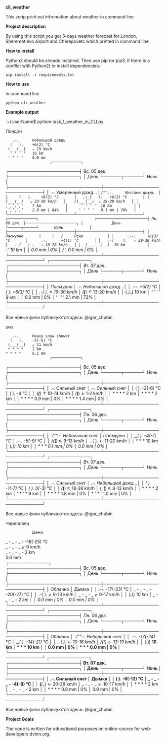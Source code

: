 **cli_weather**

This scrip print out infromation about weather in command line

**Project description**

By using this script you get 3-days weather forecast for London, Sheremet'evo airport and Cherepovetc which printed in command line

**How to install**

Python3 should be already installed. Then use pip (or pip3, if there is a conflict with Python2) to install dependencies:

`pip install -r requirements.txt`

**How to use**

In command line

`python cli_weather`

**Example output**

`~/UserName$ python task_1_weather_in_CLI.py

Лондон

       .-.      Небольшой дождь
      (   ).    +6(2) °C       
     (___(__)   ↘ 19 km/h      
      ‘ ‘ ‘ ‘   10 km          
     ‘ ‘ ‘ ‘    0.0 mm         
                        ┌─────────────┐                        
┌───────────────────────┤ Вс. 05 дек. ├───────────────────────┐
│             День      └──────┬──────┘       Ночь            │
├──────────────────────────────┼──────────────────────────────┤
│      .-.      Умеренный дожд…│  _`/"".-.     Местами дождь  │
│     (   ).    +6(3) °C       │   ,\_(   ).   +6(3) °C       │
│    (___(__)   ↘ 23-30 km/h   │    /(___(__)  ↘ 19-28 km/h   │
│   ‚‘‚‘‚‘‚‘    7 km           │      ‘ ‘ ‘ ‘  10 km          │
│   ‚’‚’‚’‚’    2.8 mm | 64%   │     ‘ ‘ ‘ ‘   0.1 mm | 76%   │
└──────────────────────────────┴──────────────────────────────┘
                        ┌─────────────┐                        
┌───────────────────────┤ Пн. 06 дек. ├───────────────────────┐
│             День      └──────┬──────┘       Ночь            │
├──────────────────────────────┼──────────────────────────────┤
│               Пасмурно       │     \   /     Ясно           │
│      .--.     +6(3) °C       │      .-.      +4(1) °C       │
│   .-(    ).   ↑ 20-30 km/h   │   ― (   ) ―   → 18-28 km/h   │
│  (___.__)__)  10 km          │      `-’      10 km          │
│               0.0 mm | 0%    │     /   \     0.0 mm | 0%    │
└──────────────────────────────┴──────────────────────────────┘
                        ┌─────────────┐                        
┌───────────────────────┤ Вт. 07 дек. ├───────────────────────┐
│             День      └──────┬──────┘       Ночь            │
├──────────────────────────────┼──────────────────────────────┤
│               Пасмурно       │      .-.      Небольшой дожд…│
│      .--.     +5(2) °C       │     (   ).    +6(3) °C       │
│   .-(    ).   ↖ 19-30 km/h   │    (___(__)   ↑ 13-20 km/h   │
│  (___.__)__)  10 km          │     ‘ ‘ ‘ ‘   9 km           │
│               0.0 mm | 0%    │    ‘ ‘ ‘ ‘    2.1 mm | 73%   │
└──────────────────────────────┴──────────────────────────────┘

Все новые фичи публикуются здесь: @igor_chubin

svo

       .-.      Heavy snow shower
      (   ).    -3(-5) °C      
     (___(__)   ↙ 11 km/h      
     * * * *    2 km           
    * * * *     0.1 mm         
                        ┌─────────────┐                        
┌───────────────────────┤ Вс. 05 дек. ├───────────────────────┐
│             День      └──────┬──────┘       Ночь            │
├──────────────────────────────┼──────────────────────────────┤
│      .-.      Сильный снег   │      .-.      Сильный снег   │
│     (   ).    -2(-6) °C      │     (   ).    -4 °C          │
│    (___(__)   ↑ 10-14 km/h   │    (___(__)   ↓ 1-2 km/h     │
│    * * * *    2 km           │    * * * *    2 km           │
│   * * * *     0.9 mm | 0%    │   * * * *     1.4 mm | 0%    │
└──────────────────────────────┴──────────────────────────────┘
                        ┌─────────────┐                        
┌───────────────────────┤ Пн. 06 дек. ├───────────────────────┐
│             День      └──────┬──────┘       Ночь            │
├──────────────────────────────┼──────────────────────────────┤
│  _`/"".-.     Небольшой снег │               Пасмурно       │
│   ,\_(   ).   -4(-7) °C      │      .--.     -5(-9) °C      │
│    /(___(__)  ↖ 9-13 km/h    │   .-(    ).   ← 11-20 km/h   │
│      *  *  *  10 km          │  (___.__)__)  10 km          │
│     *  *  *   0.1 mm | 0%    │               0.0 mm | 0%    │
└──────────────────────────────┴──────────────────────────────┘
                        ┌─────────────┐                        
┌───────────────────────┤ Вт. 07 дек. ├───────────────────────┐
│             День      └──────┬──────┘       Ночь            │
├──────────────────────────────┼──────────────────────────────┤
│      .-.      Сильный снег   │      .-.      Небольшой дожд…│
│     (   ).    -1(-7) °C      │     (   ).    0(-3) °C       │
│    (___(__)   ↖ 18-26 km/h   │    (___(__)   ↖ 8-13 km/h    │
│    * * * *    2 km           │     ‘ * ‘ *   9 km           │
│   * * * *     1.8 mm | 0%    │    * ‘ * ‘    1.0 mm | 0%    │
└──────────────────────────────┴──────────────────────────────┘

Все новые фичи публикуются здесь: @igor_chubin

Череповец

                Дымка
   _ - _ - _ -  -18(-25) °C    
    _ - _ - _   ↙ 9 km/h       
   _ - _ - _ -  2 km           
                0.0 mm         
                        ┌─────────────┐                        
┌───────────────────────┤ Вс. 05 дек. ├───────────────────────┐
│             День      └──────┬──────┘       Ночь            │
├──────────────────────────────┼──────────────────────────────┤
│               Облачно        │               Дымка          │
│      .--.     -17(-23) °C    │  _ - _ - _ -  -20(-27) °C    │
│   .-(    ).   ↙ 9-13 km/h    │   _ - _ - _   ↙ 9-17 km/h    │
│  (___.__)__)  10 km          │  _ - _ - _ -  2 km           │
│               0.0 mm | 0%    │               0.0 mm | 0%    │
└──────────────────────────────┴──────────────────────────────┘
                        ┌─────────────┐                        
┌───────────────────────┤ Пн. 06 дек. ├───────────────────────┐
│             День      └──────┬──────┘       Ночь            │
├──────────────────────────────┼──────────────────────────────┤
│               Облачно        │  _`/"".-.     Небольшой снег │
│      .--.     -17(-24) °C    │   ,\_(   ).   -14(-21) °C    │
│   .-(    ).   ← 10-16 km/h   │    /(___(__)  ← 13-19 km/h   │
│  (___.__)__)  10 km          │      *  *  *  10 km          │
│               0.0 mm | 0%    │     *  *  *   0.0 mm | 0%    │
└──────────────────────────────┴──────────────────────────────┘
                        ┌─────────────┐                        
┌───────────────────────┤ Вт. 07 дек. ├───────────────────────┐
│             День      └──────┬──────┘       Ночь            │
├──────────────────────────────┼──────────────────────────────┤
│      .-.      Сильный снег   │               Дымка          │
│     (   ).    -6(-12) °C     │  _ - _ - _ -  -4(-8) °C      │
│    (___(__)   ← 20-28 km/h   │   _ - _ - _   ← 10-17 km/h   │
│    * * * *    2 km           │  _ - _ - _ -  2 km           │
│   * * * *     0.8 mm | 0%    │               0.0 mm | 0%    │
└──────────────────────────────┴──────────────────────────────┘

Все новые фичи публикуются здесь: @igor_chubin`

**Project Goals**

The code is written for educational purposes on online-course for web-developers dvmn.org.
